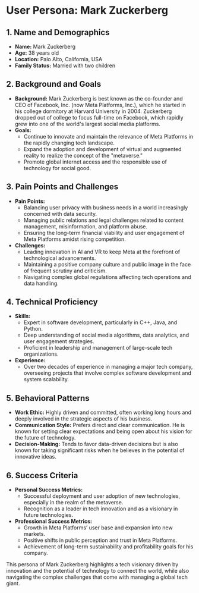 # User Persona: Mark Zuckerberg

## 1. Name and Demographics
- **Name:** Mark Zuckerberg
- **Age:** 38 years old
- **Location:** Palo Alto, California, USA
- **Family Status:** Married with two children

## 2. Background and Goals
- **Background:** Mark Zuckerberg is best known as the co-founder and CEO of Facebook, Inc. (now Meta Platforms, Inc.), which he started in his college dormitory at Harvard University in 2004. Zuckerberg dropped out of college to focus full-time on Facebook, which rapidly grew into one of the world's largest social media platforms.
- **Goals:**
  - Continue to innovate and maintain the relevance of Meta Platforms in the rapidly changing tech landscape.
  - Expand the adoption and development of virtual and augmented reality to realize the concept of the "metaverse."
  - Promote global internet access and the responsible use of technology for social good.

## 3. Pain Points and Challenges
- **Pain Points:**
  - Balancing user privacy with business needs in a world increasingly concerned with data security.
  - Managing public relations and legal challenges related to content management, misinformation, and platform abuse.
  - Ensuring the long-term financial viability and user engagement of Meta Platforms amidst rising competition.
- **Challenges:**
  - Leading innovation in AI and VR to keep Meta at the forefront of technological advancements.
  - Maintaining a positive company culture and public image in the face of frequent scrutiny and criticism.
  - Navigating complex global regulations affecting tech operations and data handling.

## 4. Technical Proficiency
- **Skills:**
  - Expert in software development, particularly in C++, Java, and Python.
  - Deep understanding of social media algorithms, data analytics, and user engagement strategies.
  - Proficient in leadership and management of large-scale tech organizations.
- **Experience:**
  - Over two decades of experience in managing a major tech company, overseeing projects that involve complex software development and system scalability.

## 5. Behavioral Patterns
- **Work Ethic:** Highly driven and committed, often working long hours and deeply involved in the strategic aspects of his business.
- **Communication Style:** Prefers direct and clear communication. He is known for setting clear expectations and being open about his vision for the future of technology.
- **Decision-Making:** Tends to favor data-driven decisions but is also known for taking significant risks when he believes in the potential of innovative ideas.

## 6. Success Criteria
- **Personal Success Metrics:**
  - Successful deployment and user adoption of new technologies, especially in the realm of the metaverse.
  - Recognition as a leader in tech innovation and as a visionary in future technologies.
- **Professional Success Metrics:**
  - Growth in Meta Platforms’ user base and expansion into new markets.
  - Positive shifts in public perception and trust in Meta Platforms.
  - Achievement of long-term sustainability and profitability goals for his company.

This persona of Mark Zuckerberg highlights a tech visionary driven by innovation and the potential of technology to connect the world, while also navigating the complex challenges that come with managing a global tech giant.